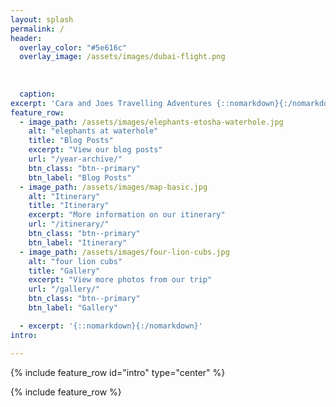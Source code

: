 ```yaml
---
layout: splash
permalink: /
header:
  overlay_color: "#5e616c"
  overlay_image: /assets/images/dubai-flight.png
  
  
  
  caption:
excerpt: 'Cara and Joes Travelling Adventures {::nomarkdown}{:/nomarkdown}'
feature_row:
  - image_path: /assets/images/elephants-etosha-waterhole.jpg
    alt: "elephants at waterhole"
    title: "Blog Posts"
    excerpt: "View our blog posts"
    url: "/year-archive/"
    btn_class: "btn--primary"
    btn_label: "Blog Posts"
  - image_path: /assets/images/map-basic.jpg
    alt: "Itinerary"
    title: "Itinerary"
    excerpt: "More information on our itinerary"
    url: "/itinerary/"
    btn_class: "btn--primary"
    btn_label: "Itinerary"
  - image_path: /assets/images/four-lion-cubs.jpg
    alt: "four lion cubs"
    title: "Gallery"
    excerpt: "View more photos from our trip"
    url: "/gallery/"
    btn_class: "btn--primary"
    btn_label: "Gallery"

  - excerpt: '{::nomarkdown}{:/nomarkdown}'
intro:

---
```


{% include feature_row id="intro" type="center" %}

{% include feature_row %}
